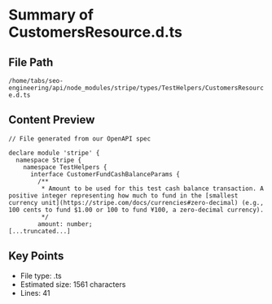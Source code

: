 # Summary of CustomersResource.d.ts
  
## File Path
`/home/tabs/seo-engineering/api/node_modules/stripe/types/TestHelpers/CustomersResource.d.ts`

## Content Preview
```
// File generated from our OpenAPI spec

declare module 'stripe' {
  namespace Stripe {
    namespace TestHelpers {
      interface CustomerFundCashBalanceParams {
        /**
         * Amount to be used for this test cash balance transaction. A positive integer representing how much to fund in the [smallest currency unit](https://stripe.com/docs/currencies#zero-decimal) (e.g., 100 cents to fund $1.00 or 100 to fund ¥100, a zero-decimal currency).
         */
        amount: number;
[...truncated...]
```

## Key Points
- File type: .ts
- Estimated size: 1561 characters
- Lines: 41
